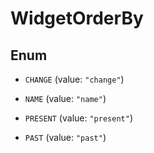 # WidgetOrderBy

## Enum

- `CHANGE` (value: `"change"`)

- `NAME` (value: `"name"`)

- `PRESENT` (value: `"present"`)

- `PAST` (value: `"past"`)
